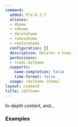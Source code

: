 ```yaml
---
command:
  added: Pre-0.2.7
  aliases:
  - dhome
  - rmhome
  - deletehome
  - removehome
  - rdeletehome
  configuration: []
  description: Deletes a home.
  permissions:
  - rcmds.delhome
  supports:
    name-completion: false
    time-format: false
  usage: /delhome [home]
layout: command
title: /delhome
---
```


In-depth content, and...

### Examples



